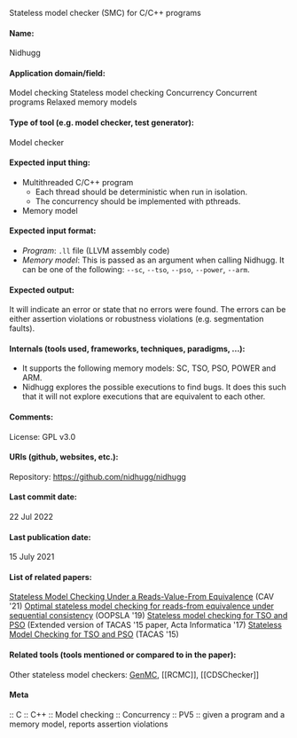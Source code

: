 Stateless model checker (SMC) for C/C++ programs

#### Name:
Nidhugg

#### Application domain/field:
Model checking
Stateless model checking
Concurrency
Concurrent programs
Relaxed memory models

#### Type of tool (e.g. model checker, test generator):
Model checker

#### Expected input thing:
- Multithreaded C/C++ program
	- Each thread should be deterministic when run in isolation.
	- The concurrency should be implemented with pthreads.
- Memory model

#### Expected input format:
- *Program*: `.ll` file (LLVM assembly code)
- *Memory model*: This is passed as an argument when calling Nidhugg. It can be one of the following: `--sc`, `--tso`, `--pso`, `--power`, `--arm`.

#### Expected output:
It will indicate an error or state that no errors were found.
The errors can be either assertion violations or robustness violations (e.g. segmentation faults).

#### Internals (tools used, frameworks, techniques, paradigms, ...):
- It supports the following memory models: SC, TSO, PSO, POWER and ARM.
- Nidhugg explores the possible executions to find bugs. It does this such that it will not explore executions that are equivalent to each other.

#### Comments:
License: GPL v3.0

#### URIs (github, websites, etc.):
Repository: https://github.com/nidhugg/nidhugg

#### Last commit date:
22 Jul 2022

#### Last publication date:
15 July 2021

#### List of related papers:
[Stateless Model Checking Under a Reads-Value-From Equivalence](https://doi.org/10.1007/978-3-030-81685-8_16) (CAV '21)
[Optimal stateless model checking for reads-from equivalence under sequential consistency](https://doi.org/10.1145/3360576) (OOPSLA '19)
[Stateless model checking for TSO and PSO](https://doi.org/10.1007/s00236-016-0275-0) (Extended version of TACAS '15 paper, Acta Informatica '17)
[Stateless Model Checking for TSO and PSO](https://doi.org/10.1007/978-3-662-46681-0_28) (TACAS '15)

#### Related tools (tools mentioned or compared to in the paper):
Other stateless model checkers: [GenMC](Checkers/GenMC.md), [[RCMC]], [[CDSChecker]]

#### Meta
:: C
:: C++
:: Model checking
:: Concurrency
:: PV5 :: given a program and a memory model, reports assertion violations